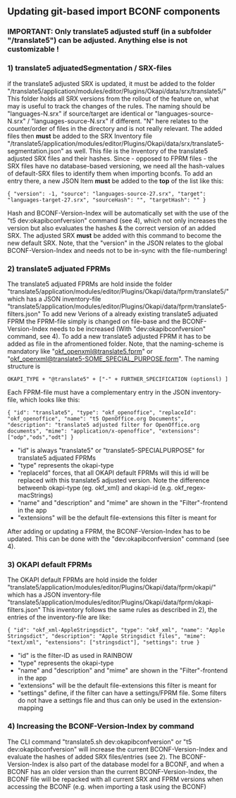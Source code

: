 ## Updating git-based import BCONF components

### IMPORTANT: Only translate5 adjusted stuff (in a subfolder "/translate5") can be adjusted. Anything else is not customizable !

### 1) translate5 adjuatedSegmentation / SRX-files

if the translate5 adjusted SRX is updated, it must be added to the folder "/translate5/application/modules/editor/Plugins/Okapi/data/srx/translate5/"
This folder holds all SRX versions from the rollout of the feature on, what may is useful to track the changes of the rules.
The naming should be "languages-N.srx" if source/target are identical or "languages-source-N.srx" / "languages-source-N.srx" if different.
"N" here relates to the counter/order of files in the directory and is not really relevant.
The added files then **must** be added to the SRX Inventory file "/translate5/application/modules/editor/Plugins/Okapi/data/srx/translate5-segmentation.json" as well.
This file is the Inventory of the translate5 adjusted SRX files and their hashes. Since - opposed to FPRM files - the SRX files have no database-based versioning, we need all the hash-values of default-SRX files to identify them when importing bconfs.
To add an entry there, a new JSON Item **must** be added to the **top** of the list like this:

`{
    "version": -1,
    "source": "languages-source-27.srx",
    "target": "languages-target-27.srx",
    "sourceHash": "",
    "targetHash": ""
}`

Hash and BCONF-Version-Index will be automatically set with the use of the "t5 dev:okapibconfversion" command (see 4), which not only increases the version but also evaluates the hashes & the correct version of an added SRX.
The adjusted SRX **must** be added with this command to become the new default SRX. Note, that the "version" in the JSON relates to the global BCONF-Version-Index and needs not to be in-sync with the file-numbering!

### 2) translate5 adjuated FPRMs

The translate5 adjuated FPRMs are hold inside the folder "translate5/application/modules/editor/Plugins/Okapi/data/fprm/translate5/" which has a JSON inventory-file "translate5/application/modules/editor/Plugins/Okapi/data/fprm/translate5-filters.json"
To add new Verions of a already existing translate5 adjuated FPRM the FPRM-file simply is changed on file-base and the BCONF-Version-Index needs to be increased (With "dev:okapibconfversion" command, see 4).
To add a new translate5 adjusted FPRM it has to be added as file in the afromentioned folder. Note, that the naming-scheme is mandatory like "okf_openxml@translate5.fprm" or "okf_openxml@translate5-SOME_SPECIAL_PURPOSE.fprm".
The naming structure is 

`OKAPI_TYPE + "@translate5" + ["-" + FURTHER_SPECIFICATION (optionsl) ]`

Each FPRM-file must have a complementary entry in the JSON inventory-file, which looks like this:

`{
    "id": "translate5",
    "type": "okf_openoffice",
    "replaceId": "okf_openoffice",
    "name": "t5 OpenOffice.org Documents",
    "description": "translate5 adjusted filter for OpenOffice.org documents",
    "mime": "application/x-openoffice",
    "extensions": ["odp","ods","odt"]
}`
 
- "id" is always "translate5" or "translate5-SPECIALPURPOSE" for translate5 adjuated FPRMs
- "type" represents the okapi-type
- "replaceId" forces, that all OKAPI default FPRMs will this id will be replaced with this translate5 adjusted version. Note the difference betweenb okapi-type (eg. okf_xml) and okapi-id (e.g. okf_regex-macStrings)
- "name" and "description" and "mime" are shown in the "Filter"-frontend in the app
- "extensions" will be the default file-extensions this filter is meant for

After adding or updating a FPRM, the BCONF-Version-Index has to be updated. This can be done with the "dev:okapibconfversion" command (see 4).

### 3) OKAPI default FPRMs

The OKAPI default FPRMs are hold inside the folder "translate5/application/modules/editor/Plugins/Okapi/data/fprm/okapi/" which has a JSON inventory-file "translate5/application/modules/editor/Plugins/Okapi/data/fprm/okapi-filters.json"
This inventory follows the same rules as described in 2), the entries of the inventory-file are like:

`{
    "id": "okf_xml-AppleStringsdict",
    "type": "okf_xml",
    "name": "Apple Stringsdict",
    "description": "Apple Stringsdict files",
    "mime": "text/xml",
    "extensions": ["stringsdict"],
    "settings": true
}`

- "id" is the filter-ID as used in RAINBOW
- "type" represents the okapi-type
- "name" and "description" and "mime" are shown in the "Filter"-frontend in the app
- "extensions" will be the default file-extensions this filter is meant for
- "settings" define, if the filter can have a settings/FPRM file. Some filters do not have a settings file and thus can only be used in the extension-mapping

### 4) Increasing the BCONF-Version-Index by command

The CLI command "translate5.sh dev:okapibconfversion" or "t5 dev:okapibconfversion" will increase the current BCONF-Version-Index and evaluate the hashes of added SRX files/entries (see 2).
The BCONF-Version-Index is also part of the database model for a BCONF, and when a BCONF has an older version than the current BCONF-Version-Index, the BCONF file will be repacked with all current SRX and FPRM versions when accessing the BCONF (e.g. when importing a task using the BCONF) 